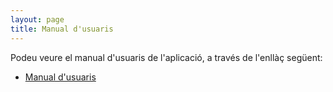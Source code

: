 ```yaml
---
layout: page
title: Manual d'usuaris
---
```


Podeu veure el manual d'usuaris de l'aplicació, a través de l'enllàç següent:
- [Manual d'usuaris](/Manual_Usuaris/Manual%20d'usuaris.pdf)
